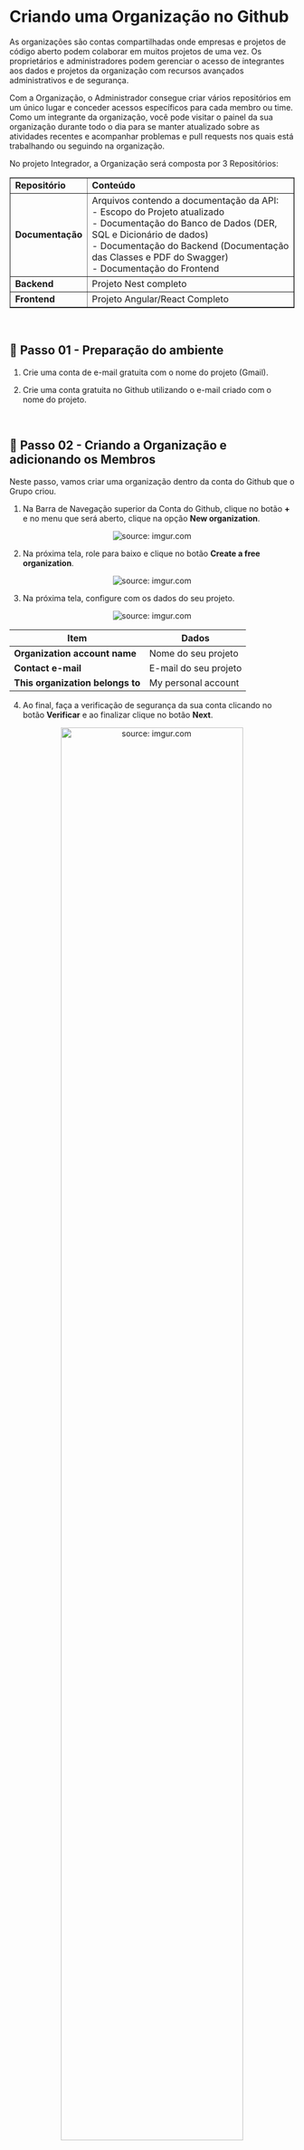<h1>Criando uma Organização no Github</h1>



As organizações são contas compartilhadas onde empresas e projetos de  código aberto podem colaborar em muitos projetos de uma vez. Os  proprietários e administradores podem gerenciar o acesso de integrantes  aos dados e projetos da organização com recursos avançados  administrativos e de segurança.

Com a Organização, o Administrador consegue criar vários repositórios em um único lugar e conceder acessos específicos para cada membro ou time. Como um integrante da organização, você pode visitar o painel da sua  organização durante todo o dia para se manter atualizado sobre as atividades recentes e acompanhar problemas e pull requests nos quais está trabalhando ou seguindo na organização.

No projeto Integrador, a Organização será composta por 3 Repositórios:

<table border="1" width="100%">
	<tr>
		<td><b>Repositório</b></td>
		<td><b>Conteúdo</b></td>
	</tr>
	<tr>
		<td><b>Documentação</b></td>
		<td>Arquivos contendo a documentação da API: <br />
		- Escopo do Projeto atualizado<br />
        - Documentação do Banco de Dados (DER, SQL e Dicionário de dados)<br />
		- Documentação do Backend (Documentação das Classes e PDF do Swagger)<br />
		- Documentação do Frontend
		</td>
	</tr>
	<tr>
		<td><b>Backend</b></td>
		<td>Projeto Nest completo</td>
	</tr>
	<tr>
		<td><b>Frontend</b></td>
		<td>Projeto Angular/React Completo</td>
	</tr>
</table>
<br />

<h2>👣 Passo 01 - Preparação do ambiente</h2>



1. Crie uma conta de e-mail gratuita com o nome do projeto (Gmail).

2. Crie uma conta gratuita no Github utilizando o e-mail criado com o nome do projeto.

<br />

<h2>👣 Passo 02 - Criando a Organização e adicionando os Membros</h2>



Neste passo, vamos criar uma organização dentro da conta do Github que o Grupo criou.

1. Na Barra de Navegação superior da Conta do Github, clique no botão **+** e no menu que será aberto, clique na opção **New organization**.

<div align="center"><img src="https://i.imgur.com/4RGWin1.png" title="source: imgur.com" /></div>

2. Na próxima tela, role para baixo e clique no botão **Create a free organization**.

<div align="center"><img src="https://i.imgur.com/EboZUR7.png?1" title="source: imgur.com" /></div>

3. Na próxima tela, configure com os dados do seu projeto.

<div align="center"><img src="https://i.imgur.com/OFViqzW.png" title="source: imgur.com" /></div>

| Item                             | Dados                 |
| -------------------------------- | --------------------- |
| **Organization account name**    | Nome do seu projeto   |
| **Contact e-mail**               | E-mail do seu projeto |
| **This organization belongs to** | My personal account   |

4. Ao final, faça a verificação de segurança da sua conta clicando no botão **Verificar** e ao finalizar clique no botão **Next**.

<div align="center"><img src="https://i.imgur.com/79qmXci.png" title="source: imgur.com" width="80%"/></div>

5. Na próxima tela, adicione todos os membros do seu grupo na Organização, através da conta do Github de cada integrante. Ao final clique no botão **Complete setup**.

<div align="center"><img src="https://i.imgur.com/SfVMaOu.png" title="source: imgur.com"  width="85%"/></div>

6. Na próxima tela, preencha conforme a figura abaixo e clique no botão **Submit** para concluir.

<div align="center"><img src="https://i.imgur.com/JhUp8eY.png" title="source: imgur.com"  width="80%"/></div>
<div align="center"><img src="https://i.imgur.com/IVEECtm.png?1" title="source: imgur.com"  width="80%"/></div>
<div align="center"><img src="https://i.imgur.com/rrCNzt4.png" title="source: imgur.com"  width="80%"/></div>

7. Os integrantes do grupo irão receber um **e-mail com o convite** para fazer parte da Organização, semelhante a figura abaixo:

<div align="center"><img src="https://i.imgur.com/qODk771.png" title="source: imgur.com" /></div>

8. Clique no botão **Join** para aceitar o convite. 

9. Após clicar no botão **Join**, o Github solicitará a senha do Github pessoal para confirmar a aceitação do convite.

<br />

<h2>👣 Passo 03 - Criando Repositórios na Organização</h2>



Neste passo vamos criar os nossos Repositórios Remotos.

1. Na tela inicial da Organização, clique no botão **Create a new repository**.

<div align="center"><img src="https://i.imgur.com/aKLoCPx.png?1" title="source: imgur.com" width="80%"/></div>

2. Na próxima tela, crie um **Repositório Público**, chamado **backend** e adicione o arquivo **Readme.MD**. Em seguida clique no botão **Create Repository**.
<div align="center"><img src="https://i.imgur.com/G3WbsEb.png" title="source: imgur.com" width="75%"/></div>

3. Repositório Criado

<div align="center"><img src="https://i.imgur.com/gWiw2SA.png" title="source: imgur.com" /></div>

4. Crie os demais Repositórios clicando no botão **New**.

<div align="center"><img src="https://i.imgur.com/FB2N0kL.png" title="source: imgur.com" /></div>

<br />

<h2>👣 Passo 04 - Criando um Time de Desenvolvimento</h2>



Time de Desenvolvimento ou Teams,  são grupos de membros da organização que refletem a estrutura de sua empresa ou grupo de um Projeto, com permissões e menções de acesso em cascata aos repositórios da Organização.

Os proprietários da organização e os mantenedores da equipe podem conceder às equipes acesso de administração, leitura ou gravação aos repositórios da organização. Os membros da organização podem enviar uma notificação para uma equipe inteira mencionando o nome da equipe. Os membros da organização também podem enviar uma notificação para uma equipe inteira solicitando uma revisão dessa equipe. Os membros da organização podem solicitar revisões de equipes específicas com acesso de leitura ao repositório onde a solicitação pull é aberta.

Neste passo vamos criar um time de desenvolvimento.

1. Na página inicial da Organização, clique na opção **Teams** (Indicado na imagem em azul). Em seguida clique no botão **New team** (Indicado em vermelho na imagem).

<div align="center"><img src="https://i.imgur.com/8sIToqA.png?1g" title="source: imgur.com" width="80%"/></div>

2. Configure conforme a imagem abaixo e clique no botão **Create team**. Se o Grupo desejar, pode alterar o nome do Time.

<div align="center"><img src="https://i.imgur.com/hUTmynm.png" title="source: imgur.com" width="80%"/></div>

3. Na página inicial do Time, em **Members**, clique no **botão +** para adicionar os integrantes do Grupo no Time.

<div align="center"><img src="https://i.imgur.com/WrEbd4c.png?1" title="source: imgur.com" width="50%"/></div>

4. Clique no botão **Add a member** para adicionar um novo membro no time.

<div align="center"><img src="https://i.imgur.com/tmd8EVq.png?1" title="source: imgur.com" width="80%"/></div>

5. Na próxima tela, localize os integrantes do grupo e clique no botão **Invite**.

<div align="center"><img src="https://i.imgur.com/4YQJSk4.png" title="source: imgur.com" width="75%"/></div>

6. Como os integrantes do grupo já fazem parte da Organização, todos receberão uma mensagem via e-mail informando que foram adicionados no time.

<br />

<h2>👣 Passo 05 - Adicionando o Time no Repositório</h2>



Neste passo, vamos adicionar o time nos Repositórios do Projeto.

1. Na tela inicial do Repositório (no exemplo abaixo, backend), clique no link **Settings**.

<div align="center"><img src="https://i.imgur.com/3nw0vEO.png" title="source: imgur.com" /></div>

2. Na próxima tela, no menu lateral do lado esquerdo da tela, clique na opção **Collaborators & teams**.

<div align="center"><img src="https://i.imgur.com/ovPFtJI.png" title="source: imgur.com" /></div>

3. Ainda nesta tela, clique no botão **Add teams**.

<div align="center"><img src="https://i.imgur.com/JEPc6NG.png?1" title="source: imgur.com" /></div>

4. Na próxima tela, selecione o **Time** (indicado em azul na imagem abaixo) na opção **Choose role**, vamos deixar com **Administrador** (indicado em vermelho na imagem abaixo). Desta forma, todos os Integrantes do Grupo terão acesso total ao Repositório.

<div align="center"><img src="https://i.imgur.com/xsfk8YD.png" title="source: imgur.com" width="55%"/></div>

5. Clique no botão **Add** (botão verde), para concluir.
6. Repita estes passos nos demais repositórios do projeto.

| <img src="https://i.imgur.com/hOgWvSc.png" title="source: imgur.com" width="150px"/> | <div align="left"> **ATENÇÃO:** Como todos os Integrantes do Grupo terão acesso de Administrador do Repositório, tenham cuidado para manter o repositório organizado e sem erros.</div> |
| ------------------------------------------------------------ | ------------------------------------------------------------ |

<br />

<h2>👣 Passo 06 - Personalizando a Organização</h2>



1. Clique sobre logo da Organização

<div align="center"><img src="https://i.imgur.com/vLswEzr.png" title="source: imgur.com" /></div>

2. Na janela General, para alterar ou inserir o logo do projeto, clique no botão **Upload new picture**, na sessão **Profile picture** e selecione o novo logo.

<div align="center"><img src="https://i.imgur.com/kHLvs9U.png" title="source: imgur.com" /></div>

3. Ainda nesta janela, personalize as informações da Organização como mostra a figura abaixo, ajustando os dados para o seu projeto.

<div align="center"><img src="https://i.imgur.com/9Zq1yHc.png" title="source: imgur.com" width="75%"/></div>

| <img src="https://i.imgur.com/hOgWvSc.png" title="source: imgur.com" width="100px"/> | <div align="left"> **ATENÇÃO:** O item **URL**, **deverá ser preenchido apenas no final do Bloco 03**, quando o Frontend estiver concluído e na nuvem.</div> |
| ------------------------------------------------------------ | ------------------------------------------------------------ |

4. Clique no botão **Update Profile** para concluir. O resultado você confere na imagem abaixo:

<div align="center"><img src="https://i.imgur.com/AvUlZ51.png" title="source: imgur.com" /></div>

<br /><br />
	

<div align="left"><a href="https://github.com/conteudoGeneration/cookbook_java_fullstack/blob/main/04_spring/README.md"><img src="https://i.imgur.com/XMgF3gl.png" title="source: imgur.com" width="3%"/>Voltar</a></div>